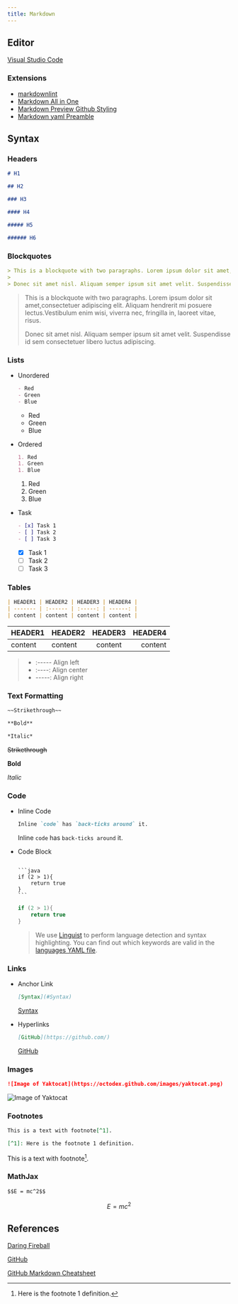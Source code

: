 ```yaml
---
title: Markdown
---
```


## Editor

[Visual Studio Code](https://code.visualstudio.com/)

### Extensions

- [markdownlint](https://marketplace.visualstudio.com/items?itemName=DavidAnson.vscode-markdownlint)
- [Markdown All in One](https://marketplace.visualstudio.com/items?itemName=yzhang.markdown-all-in-one)
- [Markdown Preview Github Styling](https://marketplace.visualstudio.com/items?itemName=bierner.markdown-preview-github-styles)
- [Markdown yaml Preamble](https://marketplace.visualstudio.com/items?itemName=bierner.markdown-yaml-preamble)

## Syntax

### Headers

```markdown
# H1

## H2

### H3

#### H4

##### H5

###### H6
```

### Blockquotes

```markdown
> This is a blockquote with two paragraphs. Lorem ipsum dolor sit amet,consectetuer adipiscing elit. Aliquam hendrerit mi posuere lectus.Vestibulum enim wisi, viverra nec, fringilla in, laoreet vitae, risus.
>
> Donec sit amet nisl. Aliquam semper ipsum sit amet velit. Suspendisse id sem consectetuer libero luctus adipiscing.
```

> This is a blockquote with two paragraphs. Lorem ipsum dolor sit amet,consectetuer adipiscing elit. Aliquam hendrerit mi posuere lectus.Vestibulum enim wisi, viverra nec, fringilla in, laoreet vitae, risus.
>
> Donec sit amet nisl. Aliquam semper ipsum sit amet velit. Suspendisse id sem consectetuer libero luctus adipiscing.

### Lists

- Unordered

  ```markdown
  - Red
  - Green
  - Blue
  ```

  - Red
  - Green
  - Blue

- Ordered

  ```markdown
  1. Red
  1. Green
  1. Blue
  ```

  1. Red
  1. Green
  1. Blue

- Task

  ```markdown
  - [x] Task 1
  - [ ] Task 2
  - [ ] Task 3
  ```

  - [x] Task 1
  - [ ] Task 2
  - [ ] Task 3

### Tables

```markdown
| HEADER1 | HEADER2 | HEADER3 | HEADER4 |
| ------- | :------ | :-----: | ------: |
| content | content | content | content |
```

| HEADER1 | HEADER2 | HEADER3 | HEADER4 |
| ------- | :------ | :-----: | ------: |
| content | content | content | content |

> - :----- Align left
> - :----: Align center
> - -----: Align right

### Text Formatting

```markdown
~~Strikethrough~~

**Bold**

*Italic*
```

~~Strikethrough~~

**Bold**

*Italic*

### Code

- Inline Code

  ```markdown
  Inline `code` has `back-ticks around` it.
  ```

  Inline `code` has `back-ticks around` it.

- Code Block

  <pre><code>
  ```java
  if (2 > 1){
      return true
  }
  ```
  </code></pre>

  ```java
  if (2 > 1){
      return true
  }
  ```

  > We use [Linguist](http://https://github.com/github/linguist) to perform language detection and syntax highlighting. You can find out which keywords are valid in the [languages YAML file](https://github.com/github/linguist/blob/master/lib/linguist/languages.yml).

### Links

- Anchor Link

  ```markdown
  [Syntax](#Syntax)
  ```

  [Syntax](#Syntax)

- Hyperlinks

  ```markdown
  [GitHub](https://github.com/)
  ```

  [GitHub](https://github.com/)

### Images

```markdown
![Image of Yaktocat](https://octodex.github.com/images/yaktocat.png)
```

![Image of Yaktocat](https://octodex.github.com/images/yaktocat.png)

### Footnotes

```markdown
This is a text with footnote[^1].

[^1]: Here is the footnote 1 definition.
```

This is a text with footnote[^1].

[^1]: Here is the footnote 1 definition.

### MathJax

```markdown
$$E = mc^2$$
```

$$E = mc^2$$

## References

[Daring Fireball](https://daringfireball.net/projects/markdown/syntax)

[GitHub](https://guides.github.com/features/mastering-markdown/)

[GitHub Markdown Cheatsheet](https://guides.github.com/pdfs/markdown-cheatsheet-online.pdf)
